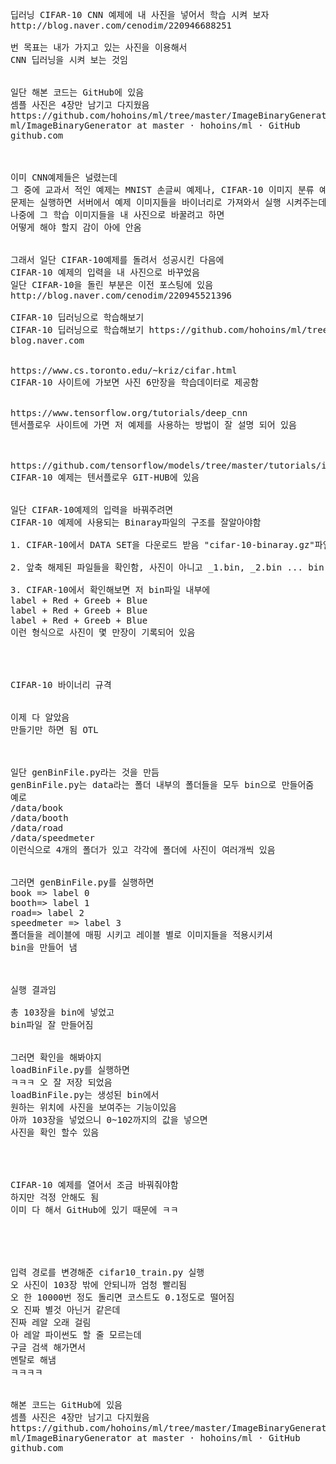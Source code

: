 <pre>
  
딥러닝 CIFAR-10 CNN 예제에 내 사진을 넣어서 학습 시켜 보자  
http://blog.naver.com/cenodim/220946688251

번 목표는 내가 가지고 있는 사진을 이용해서
CNN 딥러닝을 시켜 보는 것임


일단 해본 코드는 GitHub에 있음
셈플 사진은 4장만 남기고 다지웠음
https://github.com/hohoins/ml/tree/master/ImageBinaryGenerator
ml/ImageBinaryGenerator at master · hohoins/ml · GitHub
github.com



이미 CNN예제들은 널렸는데
그 중에 교과서 적인 예제는 MNIST 손글씨 예제나, CIFAR-10 이미지 분류 예제들임
문제는 실행하면 서버에서 예제 이미지들을 바이너리로 가져와서 실행 시켜주는데
나중에 그 학습 이미지들을 내 사진으로 바꿀려고 하면
어떻게 해야 할지 감이 아에 안옴


그래서 일단 CIFAR-10예제를 돌려서 성공시킨 다음에
CIFAR-10 예제의 입력을 내 사진으로 바꾸었음
일단 CIFAR-10을 돌린 부분은 이전 포스팅에 있음
http://blog.naver.com/cenodim/220945521396

CIFAR-10 딥러닝으로 학습해보기
CIFAR-10 딥러닝으로 학습해보기 https://github.com/hohoins/ml/tree/master/cifar10ml/cifar10 at m...
blog.naver.com


https://www.cs.toronto.edu/~kriz/cifar.html
CIFAR-10 사이트에 가보면 사진 6만장을 학습데이터로 제공함


https://www.tensorflow.org/tutorials/deep_cnn
텐서플로우 사이트에 가면 저 예제를 사용하는 방법이 잘 설명 되어 있음



https://github.com/tensorflow/models/tree/master/tutorials/image/cifar10/
CIFAR-10 예제는 텐서플로우 GIT-HUB에 있음


일단 CIFAR-10예제의 입력을 바꿔주려면
CIFAR-10 예제에 사용되는 Binaray파일의 구조를 잘알아야함

1. CIFAR-10에서 DATA SET을 다운로드 받음 "cifar-10-binaray.gz"파일이 다운로드 됨

2. 앞축 해제된 파일들을 확인함, 사진이 아니고 _1.bin, _2.bin ... bin 파일만 있음. 이 bin파일이 실제로 사진임

3. CIFAR-10에서 확인해보면 저 bin파일 내부에
label + Red + Greeb + Blue 
label + Red + Greeb + Blue
label + Red + Greeb + Blue
이런 형식으로 사진이 몇 만장이 기록되어 있음




CIFAR-10 바이너리 규격


이제 다 알았음
만들기만 하면 됨 OTL
     


일단 genBinFile.py라는 것을 만듬
genBinFile.py는 data라는 폴더 내부의 폴더들을 모두 bin으로 만들어줌
예로 
/data/book
/data/booth
/data/road
/data/speedmeter
이런식으로 4개의 폴더가 있고 각각에 폴더에 사진이 여러개씩 있음


그러면 genBinFile.py를 실행하면
book => label 0
booth=> label 1
road=> label 2
speedmeter => label 3
폴더들을 레이블에 매핑 시키고 레이블 별로 이미지들을 적용시키셔
bin을 만들어 냄



실행 결과임 

총 103장을 bin에 넣었고
bin파일 잘 만들어짐


그러면 확인을 해봐야지
loadBinFile.py를 실행하면
ㅋㅋㅋ 오 잘 저장 되었음
loadBinFile.py는 생성된 bin에서 
원하는 위치에 사진을 보여주는 기능이있음
아까 103장을 넣었으니 0~102까지의 값을 넣으면
사진을 확인 할수 있음 


 

CIFAR-10 예제를 열어서 조금 바꿔줘야함
하지만 걱정 안해도 됨 
이미 다 해서 GitHub에 있기 때문에 ㅋㅋ



  

입력 경로를 변경해준 cifar10_train.py 실행
오 사진이 103장 밖에 안되니까 엄청 빨리됨
오 한 10000번 정도 돌리면 코스트도 0.1정도로 떨어짐
오 진짜 별것 아닌거 같은데
진짜 레알 오래 걸림
아 레알 파이썬도 할 줄 모르는데
구글 검색 해가면서
멘탈로 해냄
ㅋㅋㅋㅋ


해본 코드는 GitHub에 있음
셈플 사진은 4장만 남기고 다지웠음
https://github.com/hohoins/ml/tree/master/ImageBinaryGenerator
ml/ImageBinaryGenerator at master · hohoins/ml · GitHub
github.com

</pre>
